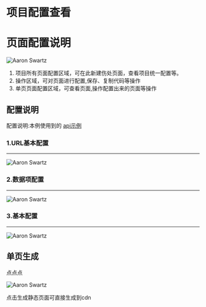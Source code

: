 # 项目配置查看

# 页面配置说明
![Aaron Swartz](https://app-1251575231.cos.ap-shanghai.myqcloud.com/tiangong/1.png)

1. 项目所有页面配置区域，可在此新建伤处页面，查看项目统一配置等。
2. 操作区域，可对页面进行配置,保存、复制代码等操作
3. 单页页面配置区域，可查看页面,操作配置出来的页面等操作

## 配置说明
配置说明:本例使用到的 [api示例](http://192.168.0.38:3000/mock/106/api/table)

###  1.URL基本配置
---
![Aaron Swartz](https://app-1251575231.cos.ap-shanghai.myqcloud.com/tiangong/2.png)

###  2.数据项配置
---
![Aaron Swartz](https://app-1251575231.cos.ap-shanghai.myqcloud.com/tiangong/3.png)

###  3.基本配置
---

![Aaron Swartz](https://app-1251575231.cos.ap-shanghai.myqcloud.com/tiangong/4.png)

## 单页生成
点点点

![Aaron Swartz](https://app-1251575231.cos.ap-shanghai.myqcloud.com/tiangong/5.png)

点击生成静态页面可直接生成到cdn